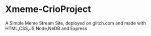 # Xmeme-CrioProject
A Simple Meme Stream Site, deployed on glitch.com and made with HTML,CSS,JS,Node,NeDB and Express

